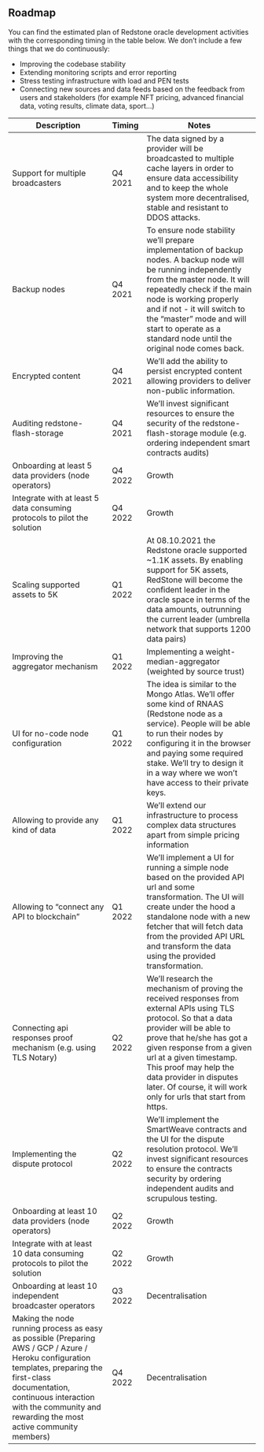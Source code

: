 ## Roadmap

You can find the estimated plan of Redstone oracle development activities with the corresponding timing in the table below. We don’t include a few things that we do continuously:
- Improving the codebase stability
- Extending monitoring scripts and error reporting
- Stress testing infrastructure with load and PEN tests
- Connecting new sources and data feeds based on the feedback from users and stakeholders (for example NFT pricing, advanced financial data, voting results, climate data, sport…)

| Description | Timing | Notes |
|---|---|---|
| Support for multiple broadcasters | Q4 2021 | The data signed by a provider will be broadcasted to multiple cache layers in order to ensure data accessibility and to keep the whole system more decentralised, stable and resistant to DDOS attacks. |
| Backup nodes | Q4 2021 | To ensure node stability we’ll prepare implementation of backup nodes. A backup node will be running independently from the master node. It will repeatedly check if the main node is working properly and if not - it will switch to the “master” mode and will start to operate as a standard node until the original node comes back. |
| Encrypted content | Q4 2021 | We’ll add the ability to persist encrypted content allowing providers to deliver non-public information.  |
| Auditing redstone-flash-storage | Q4 2021 | We’ll invest significant resources to ensure the security of the redstone-flash-storage module (e.g. ordering independent smart contracts audits) |
| Onboarding at least 5 data providers (node operators) | Q4 2022 | Growth |
| Integrate with at least 5 data consuming protocols to pilot the solution | Q4 2022 | Growth |
| Scaling supported assets to 5K | Q1 2022 | At 08.10.2021 the Redstone oracle supported ~1.1K assets. By enabling support for 5K assets, RedStone will become the confident leader in the oracle space in terms of the data amounts, outrunning the current leader (umbrella network that supports 1200 data pairs) |
| Improving the aggregator mechanism | Q1 2022 | Implementing a weight-median-aggregator (weighted by source trust) |
| UI for no-code node configuration | Q1 2022 | The idea is similar to the Mongo Atlas. We’ll offer some kind of RNAAS (Redstone node as a service). People will be able to run their nodes by configuring it in the browser and paying some required stake. We’ll try to design it in a way where we won’t have access to their private keys. |
| Allowing to provide any kind of data | Q1 2022 | We’ll extend our infrastructure to process complex data structures apart from simple pricing information |
| Allowing to “connect any API to blockchain” | Q1 2022 | We’ll implement a UI for running a simple node based on the provided API url and some transformation. The UI will create under the hood a standalone node with a new fetcher that will fetch data from the provided API URL and transform the data using the provided transformation. |
| Connecting api responses proof mechanism (e.g. using TLS Notary) | Q2 2022 | We’ll research the mechanism of proving the received responses from external APIs using TLS protocol. So that a data provider will be able to prove that he/she has got a given response from a given url at a given timestamp. This proof may help the data provider in disputes later. Of course, it will work only for urls that start from https. |
| Implementing the dispute protocol | Q2 2022 | We’ll implement the SmartWeave contracts and the UI for the dispute resolution protocol. We’ll invest significant resources to ensure the contracts security by ordering independent audits and scrupulous testing. |
| Onboarding at least 10 data providers (node operators) | Q2 2022 | Growth |
| Integrate with at least 10 data consuming protocols to pilot the solution | Q2 2022 | Growth |
| Onboarding at least 10 independent broadcaster operators | Q3 2022 | Decentralisation |
| Making the node running process as easy as possible (Preparing AWS / GCP / Azure / Heroku configuration templates, preparing the first-class documentation, continuous interaction with the community and rewarding the most active community members) | Q4 2022 | Decentralisation |
